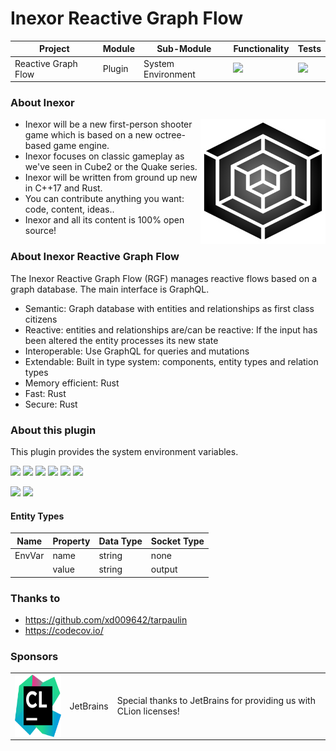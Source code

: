 # Inexor Reactive Graph Flow

| Project | Module | Sub-Module | Functionality | Tests |
| --- | --- | --- | --- | --- |
| Reactive Graph Flow | Plugin | System Environment | <img src="https://img.shields.io/badge/state-completed-brightgreen"> | [<img src="https://img.shields.io/codecov/c/github/aschaeffer/inexor-rgf-plugin-system-environment">](https://app.codecov.io/gh/aschaeffer/inexor-rgf-plugin-system-environment) |

### About Inexor

<a href="https://inexor.org/">
<img align="right" width="200" height="200" src="https://raw.githubusercontent.com/aschaeffer/inexor-rgf-plugin-system-environment/main/docs/images/inexor_2.png">
</a>

* Inexor will be a new first-person shooter game which is based on a new octree-based game engine.
* Inexor focuses on classic gameplay as we've seen in Cube2 or the Quake series.
* Inexor will be written from ground up new in C++17 and Rust.
* You can contribute anything you want: code, content, ideas..
* Inexor and all its content is 100% open source!

### About Inexor Reactive Graph Flow

The Inexor Reactive Graph Flow (RGF) manages reactive flows based on a graph database. The main interface is GraphQL.

* Semantic: Graph database with entities and relationships as first class citizens
* Reactive: entities and relationships are/can be reactive: If the input has been altered the entity processes its new state
* Interoperable: Use GraphQL for queries and mutations
* Extendable: Built in type system: components, entity types and relation types
* Memory efficient: Rust
* Fast: Rust
* Secure: Rust

### About this plugin

This plugin provides the system environment variables.

[<img src="https://img.shields.io/badge/Language-Rust-brightgreen">](https://www.rust-lang.org/)
[<img src="https://img.shields.io/badge/Platforms-Linux%20%26%20Windows-brightgreen">]()
[<img src="https://img.shields.io/github/workflow/status/aschaeffer/inexor-rgf-plugin-system-environment/Rust">](https://github.com/aschaeffer/inexor-rgf-plugin-system-environment/actions?query=workflow%3ARust)
[<img src="https://img.shields.io/github/last-commit/aschaeffer/inexor-rgf-plugin-system-environment">]()
[<img src="https://img.shields.io/github/languages/code-size/aschaeffer/inexor-rgf-plugin-system-environment">]()
[<img src="https://img.shields.io/codecov/c/github/aschaeffer/inexor-rgf-plugin-system-environment">](https://app.codecov.io/gh/aschaeffer/inexor-rgf-plugin-system-environment)

[<img src="https://img.shields.io/github/license/aschaeffer/inexor-rgf-plugin-system-environment">](https://github.com/aschaeffer/inexor-rgf-plugin-system-environment/blob/main/LICENSE)
[<img src="https://img.shields.io/discord/698219248954376256?logo=discord">](https://discord.com/invite/acUW8k7)

#### Entity Types

| Name | Property | Data Type | Socket Type |
| --- | --- | --- | --- |
| EnvVar | name | string | none |
| | value | string | output |

### Thanks to

* https://github.com/xd009642/tarpaulin
* https://codecov.io/

### Sponsors

| | | |
| --- | --- | --- |
| <a href="https://www.jetbrains.com/?from=github.com/inexorgame"><img align="right" width="100" height="100" src="https://raw.githubusercontent.com/aschaeffer/inexor-rgf-plugin-logical/main/docs/images/icon_CLion.svg"></a> | JetBrains | Special thanks to JetBrains for providing us with CLion licenses! |
